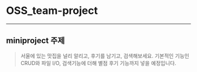 # OSS_team-project
------------------------------
## miniproject 주제
> 서울에 있는 맛집을 널리 알리고, 후기를 남기고, 검색해보세요.
> 기본적인 기능인 CRUD와 파일 I/O, 검색기능에 더해 별점 후기 기능까지 넣을 예정입니다.
